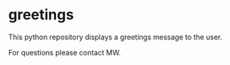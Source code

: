 # greetings

This python repository displays a greetings message to the user.

For questions please contact MW. 